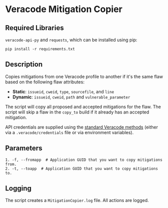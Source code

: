 # Veracode Mitigation Copier

## Required Libraries

`veracode-api-py` and `requests`, which can be installed using pip:

    pip install -r requirements.txt

## Description

Copies mitigations from one Veracode profile to another if it's the same flaw based on the following flaw attributes:

- **Static**: `issueid`, `cweid`, `type`, `sourcefile`, and `line`
- **Dynamic**: `issueid`, `cweid`, `path` and `vulnerable_parameter`

The script will copy all proposed and accepted mitigations for the flaw. The script will skip a flaw in the `copy_to` build if it already has an accepted mitigation.

API credentials are supplied using the [standard Veracode methods](https://help.veracode.com/go/c_configure_api_cred_file) (either via a `.veracode/credentials` file or via environment variables).

## Parameters

    1. -f, --fromapp  # Application GUID that you want to copy mitigations from.
    2. -t, --toapp  # Application GUID that you want to copy mitigations to.

## Logging

The script creates a `MitigationCopier.log` file. All actions are logged.
